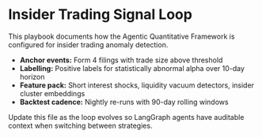 # Insider Trading Signal Loop

This playbook documents how the Agentic Quantitative Framework is configured
for insider trading anomaly detection.

- **Anchor events:** Form 4 filings with trade size above threshold
- **Labelling:** Positive labels for statistically abnormal alpha over 10-day horizon
- **Feature pack:** Short interest shocks, liquidity vacuum detectors, insider cluster embeddings
- **Backtest cadence:** Nightly re-runs with 90-day rolling windows

Update this file as the loop evolves so LangGraph agents have auditable context
when switching between strategies.

